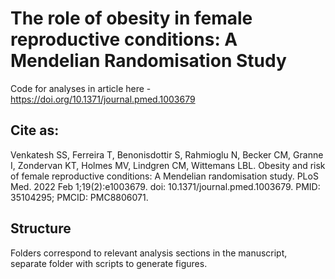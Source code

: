 # The role of obesity in female reproductive conditions: A Mendelian Randomisation Study
Code for analyses in article here - https://doi.org/10.1371/journal.pmed.1003679

## Cite as: 
Venkatesh SS, Ferreira T, Benonisdottir S, Rahmioglu N, Becker CM, Granne I, Zondervan KT, Holmes MV, Lindgren CM, Wittemans LBL. Obesity and risk of female reproductive conditions: A Mendelian randomisation study. PLoS Med. 2022 Feb 1;19(2):e1003679. doi: 10.1371/journal.pmed.1003679. PMID: 35104295; PMCID: PMC8806071.

## Structure
Folders correspond to relevant analysis sections in the manuscript, separate folder with scripts to generate figures. 
